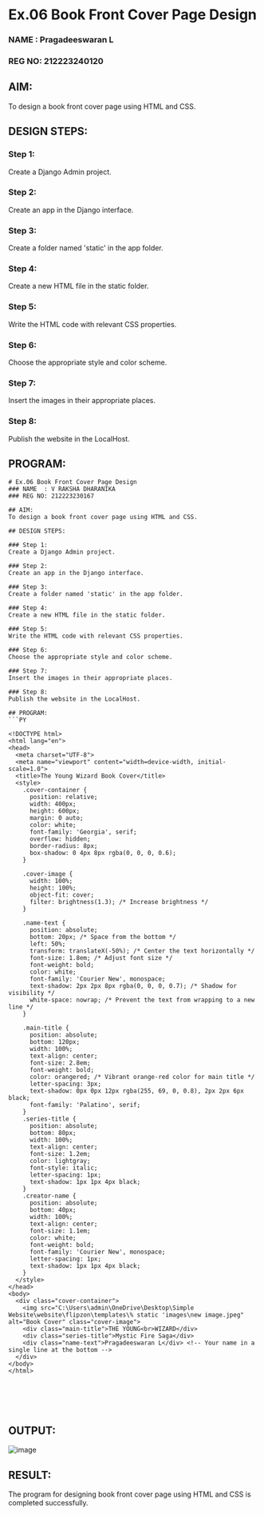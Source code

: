 # Ex.06 Book Front Cover Page Design
### NAME  : Pragadeeswaran L
### REG NO: 212223240120

## AIM:
To design a book front cover page using HTML and CSS.

## DESIGN STEPS:

### Step 1:
Create a Django Admin project.

### Step 2:
Create an app in the Django interface.

### Step 3:
Create a folder named 'static' in the app folder.

### Step 4:
Create a new HTML file in the static folder.

### Step 5:
Write the HTML code with relevant CSS properties.

### Step 6:
Choose the appropriate style and color scheme.

### Step 7:
Insert the images in their appropriate places.

### Step 8:
Publish the website in the LocalHost.

## PROGRAM:
```PY
# Ex.06 Book Front Cover Page Design
### NAME  : V RAKSHA DHARANIKA 
### REG NO: 212223230167

## AIM:
To design a book front cover page using HTML and CSS.

## DESIGN STEPS:

### Step 1:
Create a Django Admin project.

### Step 2:
Create an app in the Django interface.

### Step 3:
Create a folder named 'static' in the app folder.

### Step 4:
Create a new HTML file in the static folder.

### Step 5:
Write the HTML code with relevant CSS properties.

### Step 6:
Choose the appropriate style and color scheme.

### Step 7:
Insert the images in their appropriate places.

### Step 8:
Publish the website in the LocalHost.

## PROGRAM:
```PY

<!DOCTYPE html>
<html lang="en">
<head>
  <meta charset="UTF-8">
  <meta name="viewport" content="width=device-width, initial-scale=1.0">
  <title>The Young Wizard Book Cover</title>
  <style>
    .cover-container {
      position: relative;
      width: 400px;
      height: 600px;
      margin: 0 auto;
      color: white;
      font-family: 'Georgia', serif;
      overflow: hidden;
      border-radius: 8px;
      box-shadow: 0 4px 8px rgba(0, 0, 0, 0.6);
    }
    
    .cover-image {
      width: 100%;
      height: 100%;
      object-fit: cover;
      filter: brightness(1.3); /* Increase brightness */
    }

    .name-text {
      position: absolute;
      bottom: 20px; /* Space from the bottom */
      left: 50%;
      transform: translateX(-50%); /* Center the text horizontally */
      font-size: 1.8em; /* Adjust font size */
      font-weight: bold;
      color: white;
      font-family: 'Courier New', monospace;
      text-shadow: 2px 2px 8px rgba(0, 0, 0, 0.7); /* Shadow for visibility */
      white-space: nowrap; /* Prevent the text from wrapping to a new line */
    }

    .main-title {
      position: absolute;
      bottom: 120px;
      width: 100%;
      text-align: center;
      font-size: 2.8em;
      font-weight: bold;
      color: orangered; /* Vibrant orange-red color for main title */
      letter-spacing: 3px;
      text-shadow: 0px 0px 12px rgba(255, 69, 0, 0.8), 2px 2px 6px black;
      font-family: 'Palatino', serif;
    }
    .series-title {
      position: absolute;
      bottom: 80px;
      width: 100%;
      text-align: center;
      font-size: 1.2em;
      color: lightgray;
      font-style: italic;
      letter-spacing: 1px;
      text-shadow: 1px 1px 4px black;
    }
    .creator-name {
      position: absolute;
      bottom: 40px;
      width: 100%;
      text-align: center;
      font-size: 1.1em;
      color: white;
      font-weight: bold;
      font-family: 'Courier New', monospace;
      letter-spacing: 1px;
      text-shadow: 1px 1px 4px black;
    }
  </style>
</head>
<body>
  <div class="cover-container">
    <img src="C:\Users\admin\OneDrive\Desktop\Simple Website\website\flipzon\templates\% static 'images\new image.jpeg" alt="Book Cover" class="cover-image">
    <div class="main-title">THE YOUNG<br>WIZARD</div>
    <div class="series-title">Mystic Fire Saga</div>
    <div class="name-text">Pragadeeswaran L</div> <!-- Your name in a single line at the bottom -->
  </div>
</body>
</html>






```

## OUTPUT:
![image](https://github.com/user-attachments/assets/12a34e4d-9fe0-48c9-a74d-03aa8d4a82af)



## RESULT:
The program for designing book front cover page using HTML and CSS is completed successfully.

